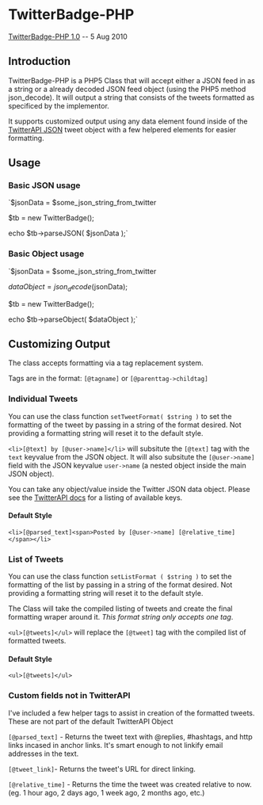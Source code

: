 TwitterBadge-PHP
================
[TwitterBadge-PHP 1.0][dl] -- 5 Aug 2010

[dl]: http://github.com/kientran/TwitterBadge-PHP

Introduction
------------

TwitterBadge-PHP is a PHP5 Class that will accept either a JSON feed in as a
string or a already decoded JSON feed object (using the PHP5 method
json_decode). It will output a string that consists of the tweets formatted
as specificed by the implementor.

It supports customized output using any data element found inside of the
[TwitterAPI JSON][1] tweet object with a few helpered elements for easier
formatting.

[1]: http://dev.twitter.com/doc/get/statuses/user_timeline

Usage
-----

### Basic JSON usage

`$jsonData = $some_json_string_from_twitter

$tb = new TwitterBadge();

echo $tb->parseJSON( $jsonData );`

### Basic Object usage

`$jsonData = $some_json_string_from_twitter

$dataObject = json_decode ($jsonData);

$tb = new TwitterBadge();

echo $tb->parseObject( $dataObject );`

Customizing Output
------------------

The class accepts formatting via a tag replacement system.

Tags are in the format: `[@tagname]` or `[@parenttag->childtag]`

### Individual Tweets 

You can use the class function `setTweetFormat( $string )` to set the
formatting of the tweet by passing in a string of the format desired.
Not providing a formatting string will reset it to the default style.

`<li>[@text] by [@user->name]</li>` will subsitute the `[@text]` tag with the
`text` keyvalue from the JSON object. It will also subsitute the
`[@user->name]` field with the JSON keyvalue `user->name` (a nested object
inside the main JSON object).

You can take any object/value inside the Twitter JSON data object. Please
see the [TwitterAPI docs][1] for a listing of available keys.

#### Default Style

`<li>[@parsed_text]<span>Posted by [@user->name] [@relative_time]</span></li>`

### List of Tweets 

You can use the class function `setListFormat ( $string )` to set the
formatting of the list by passing in a string of the format desired.
Not providing a formatting string will reset it to the default style.

The Class will take the compiled listing of tweets and create the final
formatting wraper around it. *This format string only accepts one tag*.

`<ul>[@tweets]</ul>` will replace the `[@tweet]` tag with the compiled
list of formatted tweets.

#### Default Style

`<ul>[@tweets]</ul>`

### Custom fields not in TwitterAPI

I've included a few helper tags to assist in creation of the formatted
tweets. These are not part of the default TwitterAPI Object

`[@parsed_text]` - Returns the tweet text with @replies, #hashtags, and
http links incased in anchor links. It's smart enough to not linkify
email addresses in the text.

`[@tweet_link]`- Returns the tweet's URL for direct linking.

`[@relative_time]` - Returns the time the tweet was created relative to
now. (eg. 1 hour ago, 2 days ago, 1 week ago, 2 months ago, etc.)
